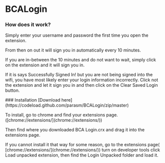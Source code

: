 BCALogin
========
### How does it work?
<p>Simply enter your username and password the first time you open the extension.</p>
<p>From then on out it will sign you in automatically every 10 minutes.</p>
<p>If you are in-between the 10 minutes and do not want to wait, simply click on the extension and it will sign you in.</p>
<p>If it is says Successfully Signed In! but you are not being signed into the wifi, you have most likely enter your login information incorrectly. Click not the extension and let it sign you in and then click on the Clear Saved Login button.</p>
### Installation
[Download here](https://codeload.github.com/parasm/BCALogin/zip/master)
<p>To install, go to chrome and find your extensions page. ([chrome://extensions/](chrome://extensions/))
<p>Then find where you downloaded BCA Login.crx and drag it into the extensions page.</p>
<p>If you cannot install it that way for some reason, go to the extensions page( [chrome://extensions/](chrome://extensions/)) turn on developer tools click Load unpacked extension, then find the Login Unpacked folder and load it.</p>
